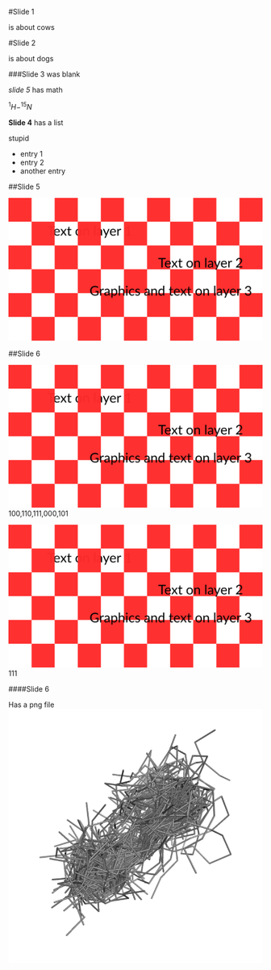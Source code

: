 #Slide 1

is about cows

>>>>>>

#Slide 2

is about dogs

>>>>>>
>>>>>>

###Slide 3 was blank
>>>

*slide 5* has math

$^{1}H-^{15}N$

>>>>

**Slide 4** has a list

stupid
+ entry 1
+ entry 2
+ another entry

>>>>

##Slide 5

![inkscape](slide-template.svg) 

>>>>

##Slide 6

![inkscape](slide-template.svg) 100,110,111,000,101

>>>

![inkscape](slide-template.svg) 111 

>>>

####Slide 6

Has a png file
![img](models_0.png)
